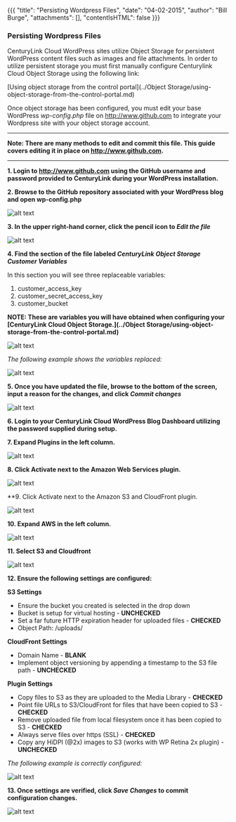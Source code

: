 {{{
  "title": "Persisting Wordpress Files",
  "date": "04-02-2015",
  "author": "Bill Burge",
  "attachments": [],
  "contentIsHTML": false
}}}

<h3>Persisting Wordpress Files</h3>

CenturyLink Cloud WordPress sites utilize Object Storage for persistent WordPress content files such as images and file attachments.  In order to utilize persistent storage you must first manually configure Centurylink Cloud Object Storage using the following link:

[Using object storage from the control portal](../Object Storage/using-object-storage-from-the-control-portal.md)

Once object storage has been configured, you must edit your base  WordPress *wp-config.php* file on http://www.github.com to integrate your Wordpress site with your object storage account.  

---

**Note: There are many methods to edit and commit this file. This guide covers editing it in place on http://www.github.com.**

---

**1. Login to http://www.github.com using the GitHub username and password provided to CenturyLink during your WordPress installation.**

**2. Browse to the GitHub repository associated with your WordPress blog and open wp-config.php**

![alt text](../images/persisting-wordpress-files_1.png "persisting-wordpress-files_1.png")

**3. In the upper right-hand corner, click the pencil icon to _Edit the file_**

![alt text](../images/persisting-wordpress-files_2.png "persisting-wordpress-files_2.png")

**4. Find the section of the file labeled _CenturyLink Object Storage Customer Variables_**

In this section you will see three replaceable variables:

1. customer_access_key
2. customer_secret_access_key
3. customer_bucket

**NOTE: These are variables you will have obtained when configuring your [CenturyLink Cloud Object Storage.](../Object Storage/using-object-storage-from-the-control-portal.md)**

![alt text](../images/persisting-wordpress-files_3.png "persisting-wordpress-files_3.png")

_The following example shows the variables replaced:_

![alt text](../images/persisting-wordpress-files_4.png "persisting-wordpress-files_4.png")

**5. Once you have updated the file, browse to the bottom of the screen, input a reason for the changes, and click _Commit changes_**

![alt text](../images/persisting-wordpress-files_5.png "persisting-wordpress-files_5.png")

**6. Login to your CenturyLink Cloud WordPress Blog Dashboard utilizing the password supplied during setup.**

**7. Expand Plugins in the left column.**

![alt text](../images/persisting-wordpress-files_6.png "persisting-wordpress-files_6.png")

**8. Click Activate next to the Amazon Web Services plugin.**

![alt text](../images/persisting-wordpress-files_7.png "persisting-wordpress-files_7.png")

**9. Click Activate next to the Amazon S3 and CloudFront plugin.

![alt text](../images/persisting-wordpress-files_8.png "persisting-wordpress-files_8.png")

**10. Expand AWS in the left column.**

![alt text](../images/persisting-wordpress-files_9.png "persisting-wordpress-files_9.png")

**11. Select S3 and Cloudfront**

![alt text](../images/persisting-wordpress-files_10.png "persisting-wordpress-files_10.png")

**12. Ensure the following settings are configured:**

**S3 Settings**
* Ensure the bucket you created is selected in the drop down
* Bucket is setup for virtual hosting - **UNCHECKED**
* Set a far future HTTP expiration header for uploaded files - **CHECKED**
* Object Path: /uploads/

**CloudFront Settings**
* Domain Name - **BLANK**
* Implement object versioning by appending a timestamp to the S3 file path - **UNCHECKED**

**Plugin Settings**
* Copy files to S3 as they are uploaded to the Media Library - **CHECKED**
* Point file URLs to S3/CloudFront for files that have been copied to S3 - **CHECKED**
* Remove uploaded file from local filesystem once it has been copied to S3 - **CHECKED**
* Always serve files over https (SSL) - **CHECKED**
* Copy any HiDPI (@2x) images to S3 (works with WP Retina 2x plugin) - **UNCHECKED**

*The following example is correctly configured:*

![alt text](../images/persisting-wordpress-files_11.png "persisting-wordpress-files_11.png")

**13. Once settings are verified, click *Save Changes* to commit configuration changes.**

![alt text](../images/persisting-wordpress-files_12.png "persisting-wordpress-files_12.png")
